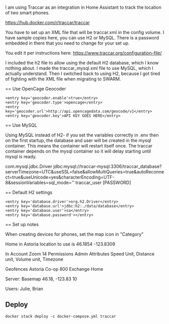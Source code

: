 I am using Traccar as an integration in Home Assistant to track
the location of two smart phones.

https://hub.docker.com/r/traccar/traccar

You have to set up an XML file that will be traccar.xml in the config volume.
I have sample copies here, you can use H2 or MySQL. There is a password
embedded in there that you need to change for your set up.

You edit it per instructions here:
https://www.traccar.org/configuration-file/

I included the h2 file to allow using the default H2 database, which I know nothing about.
I made the traccar_mysql.xml file to use MySQL, which I actually understand.
Then I switched back to using H2, because I got tired of fighting with the XML file
when migrating to SWARM.

== Use OpenCage Geocoder

    <entry key='geocoder.enable'>true</entry>
    <entry key='geocoder.type'>opencage</entry>
    <entry key='geocoder.url'>http://api.opencagedata.com/geocode/v1</entry>
    <entry key='geocoder.key'>API KEY GOES HERE</entry>

== Use MySQL

Using MySQL instead of H2- if you set the variables correctly in .env then on the first
startup, the database and user will be created in the mysql container. This means the
container will restart itself once. The traccar container depends on the mysql container
so it will delay starting until mysql is ready. 

   <entry key='database.driver'>com.mysql.jdbc.Driver</entry>
   <entry key='database.url'>jdbc:mysql://traccar-mysql:3306/traccar_database?serverTimezone=UTC&amp;useSSL=false&amp;allowMultiQueries=true&amp;autoReconnect=true&amp;useUnicode=yes&amp;characterEncoding=UTF-8&amp;sessionVariables=sql_mode=''</entry>
   <entry key='database.user'>traccar_user</entry>
   <entry key='database.password'>[PASSWORD]</entry>

== Default H2 settings

    <entry key='database.driver'>org.h2.Driver</entry>
    <entry key='database.url'>jdbc:h2:./data/database</entry>
    <entry key='database.user'>sa</entry>
    <entry key='database.password'></entry>

== Set up notes

When creating devices for phones, set the map icon in "Category"

Home in Astoria location to use is 46.1854 -123.8309

In Account
Zoom 14
Permissions Admin
Attributes
Speed Unit, Distance unit, Volume unit, Timezone

Geofences
Astoria Co-op
800 Exchange
Home

Server:
  Basemap
  46.18, -123.83 10

Users: Julie, Brian

## Deploy

    docker stack deploy -c docker-compose.yml traccar

